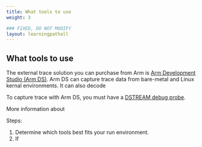```yaml
---
title: What tools to use
weight: 3

### FIXED, DO NOT MODIFY
layout: learningpathall
---
```


## What tools to use
The external trace solution you can purchase from Arm is [Arm Development Studio (Arm DS)](https://developer.arm.com/Tools%20and%20Software/Arm%20Development%20Studio). Arm DS can capture trace data from bare-metal and Linux kernal environments. It can also decode 

To capture trace with Arm DS, you must have a [DSTREAM debug probe](https://developer.arm.com/Tools%20and%20Software/#q=DSTREAM&aq=%40navigationhierarchiescategories%3D%3D%22Tools%20and%20Software%20products%22%20AND%20%40navigationhierarchiescontenttype%3D%3D%22Product%20Information%22&numberOfResults=48).

More information about 

Steps:
1. Determine which tools best fits your run environment.
2. If 


